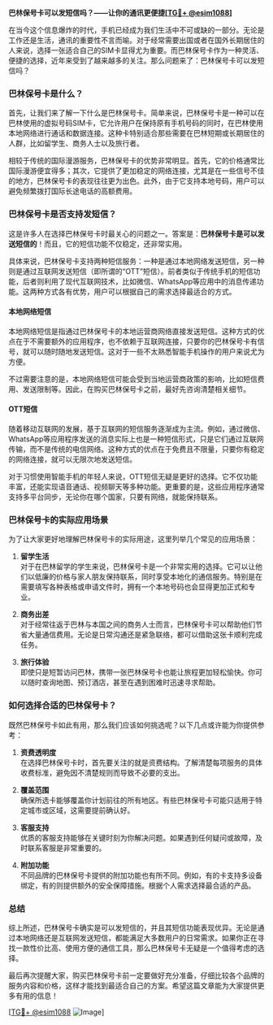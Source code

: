 **巴林保号卡可以发短信吗？——让你的通讯更便捷[[TG💪+ @esim1088](https://t.me/s/esim1088)]**

在当今这个信息爆炸的时代，手机已经成为我们生活中不可或缺的一部分。无论是工作还是生活，通讯的重要性不言而喻。对于经常需要出国或者在国外长期居住的人来说，选择一张适合自己的SIM卡显得尤为重要。而巴林保号卡作为一种灵活、便捷的选择，近年来受到了越来越多的关注。那么问题来了：巴林保号卡可以发短信吗？

### 巴林保号卡是什么？

首先，让我们来了解一下什么是巴林保号卡。简单来说，巴林保号卡是一种可以在巴林使用的虚拟号码SIM卡，它允许用户在保持原有手机号码的同时，在巴林使用本地网络进行通话和数据连接。这种卡特别适合那些需要在巴林短期或长期居住的人群，比如留学生、商务人士以及旅行者。

相较于传统的国际漫游服务，巴林保号卡的优势非常明显。首先，它的价格通常比国际漫游便宜得多；其次，它提供了更加稳定的网络连接，尤其是在一些信号不佳的地方，巴林保号卡的表现往往更为出色。此外，由于它支持本地号码，用户可以避免频繁拨打国际长途电话的高额费用。

### 巴林保号卡是否支持发短信？

这是许多人在选择巴林保号卡时最关心的问题之一。答案是：**巴林保号卡是可以发送短信的**！而且，它的短信功能不仅稳定，还非常实用。

具体来说，巴林保号卡支持两种短信服务：一种是通过本地网络发送短信，另一种则是通过互联网发送短信（即所谓的“OTT”短信）。前者类似于传统手机的短信功能，后者则利用了现代互联网技术，比如微信、WhatsApp等应用中的消息传递功能。这两种方式各有优势，用户可以根据自己的需求选择最适合的方式。

#### 本地网络短信

本地网络短信是指通过巴林保号卡的本地运营商网络直接发送短信。这种方式的优点在于不需要额外的应用程序，也不依赖于互联网连接，只要你的巴林保号卡有信号，就可以随时随地发送短信。这对于一些不太熟悉智能手机操作的用户来说尤为方便。

不过需要注意的是，本地网络短信可能会受到当地运营商政策的影响，比如短信费用、发送限制等。因此，在购买巴林保号卡之前，最好先咨询清楚相关细节。

#### OTT短信

随着移动互联网的发展，基于互联网的短信服务逐渐成为主流。例如，通过微信、WhatsApp等应用程序发送的消息实际上也是一种短信形式，只是它们通过互联网传输，而不是传统的电信网络。这种方式的优点在于免费且不限量，只要你有稳定的网络连接，就可以无限次地发送短信。

对于习惯使用智能手机的年轻人来说，OTT短信无疑是更好的选择。它不仅功能丰富，还能实现语音通话、视频聊天等多种功能。更重要的是，这些应用程序通常支持多平台同步，无论你在哪个国家，只要有网络，就能保持联系。

### 巴林保号卡的实际应用场景

为了让大家更好地理解巴林保号卡的实际用途，这里列举几个常见的应用场景：

1. **留学生活**  
   对于在巴林留学的学生来说，巴林保号卡是一个非常实用的选择。它可以让他们以低廉的价格与家人朋友保持联系，同时享受本地化的通信服务。特别是在需要填写各种表格或申请文件时，拥有一个本地号码也会显得更加正式和专业。

2. **商务出差**  
   对于经常往返于巴林与本国之间的商务人士而言，巴林保号卡可以帮助他们节省大量通信费用。无论是日常沟通还是紧急联络，都可以借助这张卡顺利完成任务。

3. **旅行体验**  
   即使只是短暂访问巴林，携带一张巴林保号卡也能让旅程更加轻松愉快。你可以随时查询地图、预订酒店，甚至在遇到困难时迅速寻求帮助。

### 如何选择合适的巴林保号卡？

既然巴林保号卡如此有用，那么我们应该如何挑选呢？以下几点或许能为你提供参考：

1. **资费透明度**  
   在选择巴林保号卡时，首先要关注的就是资费结构。了解清楚每项服务的具体收费标准，避免因不清楚规则而导致不必要的支出。

2. **覆盖范围**  
   确保所选卡能够覆盖你计划前往的所有地区。有些巴林保号卡可能只适用于特定城市或区域，这需要提前确认好。

3. **客服支持**  
   优质的客服支持能够在关键时刻为你解决问题。如果遇到任何疑问或故障，及时联系客服是非常重要的。

4. **附加功能**  
   不同品牌的巴林保号卡提供的附加功能也有所不同。例如，有的卡支持多设备绑定，有的则提供额外的安全保障措施。根据个人需求选择最合适的产品。

### 总结

综上所述，巴林保号卡确实是可以发短信的，并且其短信功能表现优异。无论是通过本地网络还是互联网发送短信，都能满足大多数用户的日常需求。如果你正在寻找一款性价比高、使用方便的通信工具，那么巴林保号卡无疑是一个值得考虑的选择。

最后再次提醒大家，购买巴林保号卡前一定要做好充分准备，仔细比较各个品牌的服务内容和价格，这样才能找到最适合自己的方案。希望这篇文章能为大家提供更多有用的信息！

[[TG💪+ @esim1088](https://t.me/s/esim1088) ![Image](https://i.postimg.cc/4NQfJmqS/Snipaste-2025-05-13-00-14-12.png)]